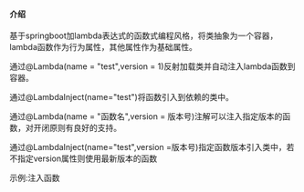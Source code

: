 

#### 介绍
基于springboot加lambda表达式的函数式编程风格，将类抽象为一个容器，lambda函数作为行为属性，其他属性作为基础属性。

通过@Lambda(name = "test",version = 1)反射加载类并自动注入lambda函数到容器。

通过@LambdaInject(name="test")将函数引入到依赖的类中。

通过@Lambda(name = "函数名",version = 版本号)注解可以注入指定版本的函数，对开闭原则有良好的支持。

通过@LambdaInject(name="test",version =版本号)指定函数版本引入类中，若不指定version属性则使用最新版本的函数

示例:注入函数
